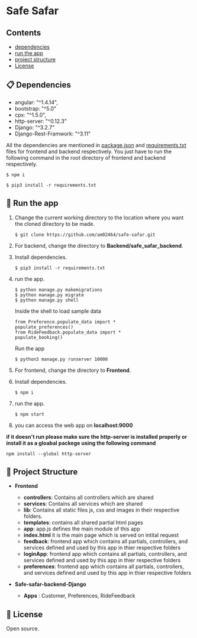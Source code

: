 
# Safe Safar
 

## Contents
- [dependencies](#-dependencies)
- [run the app](#-run-the-app)
- [project structure](#-project-structure)
- [License](#-license)


## 📋 Dependencies
- angular: "^1.4.14",
- bootstrap: "^5.0"
- cpx: "^1.5.0",
- http-server: "^0.12.3"
- Django: "^3.2.7"
- Django-Rest-Framwork: "^3.11"

All the dependencies are mentioned in [package.json](https://github.com/am02464/safe-safar/blob/main/Frontend/package.json)  and  [requirements.txt](https://github.com/am02464/safe-safar/blob/main/Frontend/package.json)  files for frontend and backend respectively. You just have to run the following command in the root directory of frontend and backend respectively. 
```
$ npm i
```
```
$ pip3 install -r requirements.txt
```
## 🎉 Run the app 
1. Change the current working directory to the location where you want the cloned directory to be made.
	```
	$ git clone https://github.com/am02464/safe-safar.git
	```
2. For backend, change the directory to **Backend/safe_safar_backend**.
3. Install dependencies.
	```
	$ pip3 install -r requirements.txt
	```
4. run the app.
	```
    $ python manage.py makemigrations 
    $ python manage.py migrate
    $ python manage.py shell
	```
    Inside the shell to load sample data
    ```
    from Preference.populate_data import *
    populate_preferences()
    from RideFeedback.populate_data import *
    populate_booking()
    ```
    
    Run the app 
    ```
    $ python3 manage.py runserver 10000
    ```
5. For frontend, change the directory to **Frontend**.
6. Install dependencies.
	```
	$ npm i
	```
7. run the app.
	```
	$ npm start
	```
8. you can access the web app on **localhost:9000**

**if it doesn't run please make sure the http-server is installed properly or install it as a gloabal packege using the following command**

```npm install --global http-server```

## 📖 Project Structure
- **Frontend**
	- **controllers**: Contains all controllers which are shared 
	- **services**: Contains all services which are shared 
	- **lib**: Contains all static files js, css and images in their respective folders.
	- **templates**: contains all shared partial html pages 
	- **app**: app.js defines the main module of this app
	- **index.html** it is the main page which is served on intital request
    - **feedback**: frontend app which contains all partials, controllers, and services defined and used by this app in thier respective folders 
    - **loginApp**: frontend app which contains all partials, controllers, and services defined and used by this app in thier respective folders 
    - **preferences**: frontend app which contains all partials, controllers, and services defined and used by this app in thier respective folders 

- **Safe-safar-backend-Django**
	- **Apps** : Customer, Preferences, RideFeedback

## 📄 License

Open source.
